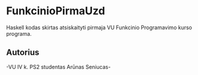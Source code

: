 # FunkcinioPirmaUzd
Haskell kodas skirtas atsiskaityti pirmaja VU Funkcinio Programavimo kurso programa.

## Autorius
-VU IV k. PS2 studentas Arūnas Seniucas-
